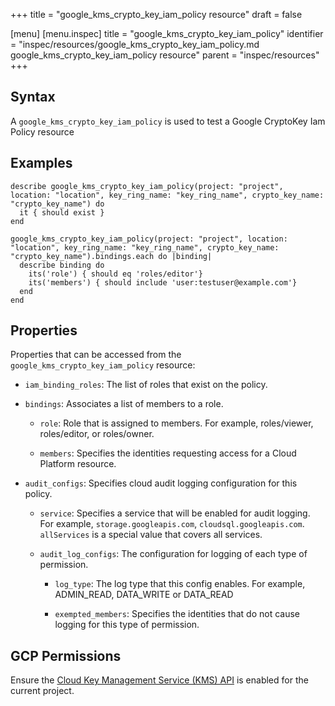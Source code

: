 +++
title = "google_kms_crypto_key_iam_policy resource"
draft = false

[menu]
  [menu.inspec]
    title = "google_kms_crypto_key_iam_policy"
    identifier = "inspec/resources/google_kms_crypto_key_iam_policy.md google_kms_crypto_key_iam_policy resource"
    parent = "inspec/resources"
+++


## Syntax
A `google_kms_crypto_key_iam_policy` is used to test a Google CryptoKey Iam Policy resource

## Examples
```
describe google_kms_crypto_key_iam_policy(project: "project", location: "location", key_ring_name: "key_ring_name", crypto_key_name: "crypto_key_name") do
  it { should exist }
end

google_kms_crypto_key_iam_policy(project: "project", location: "location", key_ring_name: "key_ring_name", crypto_key_name: "crypto_key_name").bindings.each do |binding|
  describe binding do
    its('role') { should eq 'roles/editor'}
    its('members') { should include 'user:testuser@example.com'}
  end
end
```

## Properties
Properties that can be accessed from the `google_kms_crypto_key_iam_policy` resource:

  * `iam_binding_roles`: The list of roles that exist on the policy.

  * `bindings`: Associates a list of members to a role.

    * `role`: Role that is assigned to members. For example, roles/viewer, roles/editor, or roles/owner.

    * `members`: Specifies the identities requesting access for a Cloud Platform resource.

  * `audit_configs`: Specifies cloud audit logging configuration for this policy.

    * `service`: Specifies a service that will be enabled for audit logging. For example, `storage.googleapis.com`, `cloudsql.googleapis.com`. `allServices`  is a special value that covers all services.

    * `audit_log_configs`: The configuration for logging of each type of permission.

      * `log_type`: The log type that this config enables. For example, ADMIN_READ, DATA_WRITE or DATA_READ

      * `exempted_members`: Specifies the identities that do not cause logging for this type of permission.



## GCP Permissions

Ensure the [Cloud Key Management Service (KMS) API](https://console.cloud.google.com/apis/library/cloudkms.googleapis.com/) is enabled for the current project.
